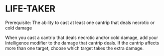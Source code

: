 # LIFE-TAKER

Prerequisite: The ability to cast at least one cantrip that deals necrotic or cold damage

When you cast a cantrip that deals necrotic and/or cold damage, add your Intelligence modifier to the damage that cantrip deals. If the cantrip affects more than one target, choose which target takes the extra damage.